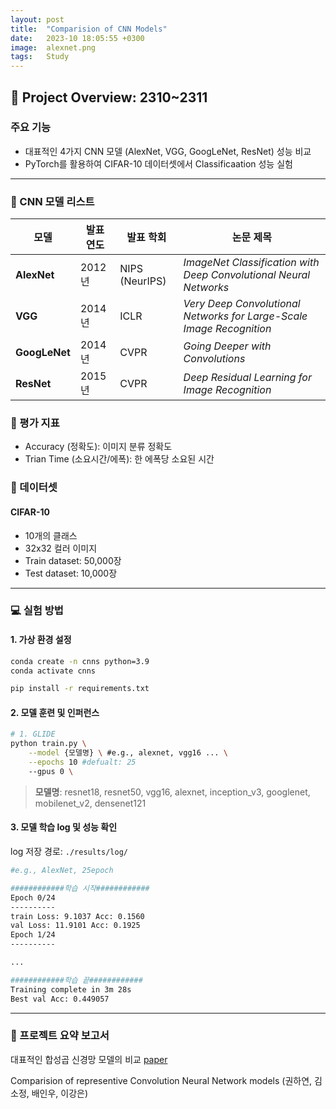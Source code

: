 ```yaml
---
layout: post
title:  "Comparision of CNN Models"
date:   2023-10 18:05:55 +0300 
image:  alexnet.png
tags:   Study
---
```


## &#x1F4E2; Project Overview: 2310~2311

### 주요 기능
- 대표적인 4가지 CNN 모델 (AlexNet, VGG, GoogLeNet, ResNet) 성능 비교
- PyTorch를 활용하여 CIFAR-10 데이터셋에서 Classificaation 성능 실험

----

### &#x1F31F; CNN 모델 리스트
| 모델       | 발표 연도 | 발표 학회         | 논문 제목                                             |
|------------|-----------|------------------|-------------------------------------------------------|
| **AlexNet**   | 2012년    | NIPS (NeurIPS)   | *ImageNet Classification with Deep Convolutional Neural Networks* |
| **VGG**       | 2014년    | ICLR             | *Very Deep Convolutional Networks for Large-Scale Image Recognition* |
| **GoogLeNet** | 2014년    | CVPR             | *Going Deeper with Convolutions*                      |
| **ResNet**    | 2015년    | CVPR             | *Deep Residual Learning for Image Recognition*        |


### 🧪 평가 지표
- Accuracy (정확도): 이미지 분류 정확도
- Trian Time (소요시간/에폭): 한 에폭당 소요된 시간

### 📝 데이터셋
#### CIFAR-10
- 10개의 클래스
- 32x32 컬러 이미지
- Train dataset: 50,000장
- Test dataset: 10,000장

----

### 💻 실험 방법

#### 1. 가상 환경 설정

```bash
conda create -n cnns python=3.9
conda activate cnns

pip install -r requirements.txt
```

#### 2. 모델 훈련 및 인퍼런스
```bash
# 1. GLIDE
python train.py \
    --model {모델명} \ #e.g., alexnet, vgg16 ... \
    --epochs 10 #defualt: 25
    --gpus 0 \
```
> **모델명**: resnet18, resnet50, vgg16, alexnet, inception_v3, googlenet, mobilenet_v2, densenet121

#### 3. 모델 학습 log 및 성능 확인
log 저장 경로: ```./results/log/```

```bash
#e.g., AlexNet, 25epoch

############학습 시작############
Epoch 0/24
----------
train Loss: 9.1037 Acc: 0.1560
val Loss: 11.9101 Acc: 0.1925
Epoch 1/24
----------

...

############학습 끝############
Training complete in 3m 28s
Best val Acc: 0.449057
```

---

### 📄 프로젝트 요약 보고서

대표적인 합성곱 신경망 모델의 비교
[paper](cnn-report) 

Comparision of representive Convolution Neural Network models
(권하연, 김소정, 배인우, 이강은)

[cnn-report]: './CNN_report.pdf'